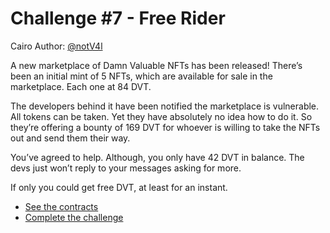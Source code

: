 # Challenge #7 - Free Rider

Cairo Author: [@notV4l](https://github.com/notV4l)

A new marketplace of Damn Valuable NFTs has been released! There’s been an initial mint of 5 NFTs, which are available for sale in the marketplace. Each one at 84 DVT.

The developers behind it have been notified the marketplace is vulnerable. All tokens can be taken. Yet they have absolutely no idea how to do it. So they’re offering a bounty of 169 DVT for whoever is willing to take the NFTs out and send them their way.

You’ve agreed to help. Although, you only have 42 DVT in balance. The devs just won’t reply to your messages asking for more.

If only you could get free DVT, at least for an instant.

- [See the contracts](https://github.com/quasarlabsXYZ/dvdsn/tree/main/src/free_rider/)
- [Complete the challenge](https://github.com/quasarlabsXYZ/dvdsn/tree/main/tests/free_rider/)
